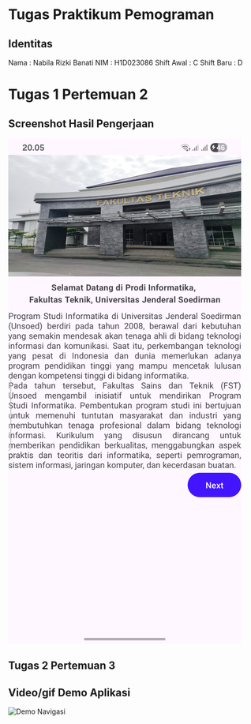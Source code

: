 # Tugas Praktikum Pemograman 

## Identitas

Nama        : Nabila Rizki Banati
NIM         : H1D023086
Shift Awal  : C
Shift Baru  : D

# Tugas 1 Pertemuan 2

## Screenshot Hasil Pengerjaan

![Screenshot Tugas 1](docs/hasil.png)

## Tugas 2 Pertemuan 3

## Video/gif Demo Aplikasi

![Demo Navigasi](docs/demo.gif)